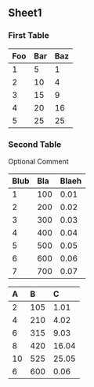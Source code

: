 ## Sheet1

### First Table


| Foo          | Bar | Baz              |
|:-------------|:----|:-----------------|
| 1            | 5   | 1                |
| 2            | 10  | 4                |
| 3            | 15  | 9                |
| 4            | 20  | 16               |
| 5            | 25  | 25               |

### Second Table

Optional Comment


| Blub         | Bla | Blaeh            |
|:-------------|:----|:-----------------|
| 1            | 100 | 0.01             |
| 2            | 200 | 0.02             |
| 3            | 300 | 0.03             |
| 4            | 400 | 0.04             |
| 5            | 500 | 0.05             |
| 6            | 600 | 0.06             |
| 7            | 700 | 0.07             |

| A            | B   | C                |
|:-------------|:----|:-----------------|
| 2            | 105 | 1.01             |
| 4            | 210 | 4.02             |
| 6            | 315 | 9.03             |
| 8            | 420 | 16.04            |
| 10           | 525 | 25.05            |
| 6            | 600 | 0.06             |
